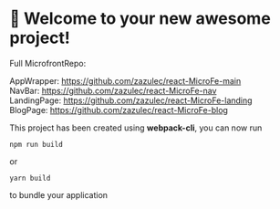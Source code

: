 # 🚀 Welcome to your new awesome project!

Full MicrofrontRepo:

AppWrapper: https://github.com/zazulec/react-MicroFe-main <br/>
NavBar: https://github.com/zazulec/react-MicroFe-nav <br/>
LandingPage: https://github.com/zazulec/react-MicroFe-landing <br/>
BlogPage: https://github.com/zazulec/react-MicroFe-blog <br/>

This project has been created using **webpack-cli**, you can now run

```
npm run build
```

or

```
yarn build
```

to bundle your application
